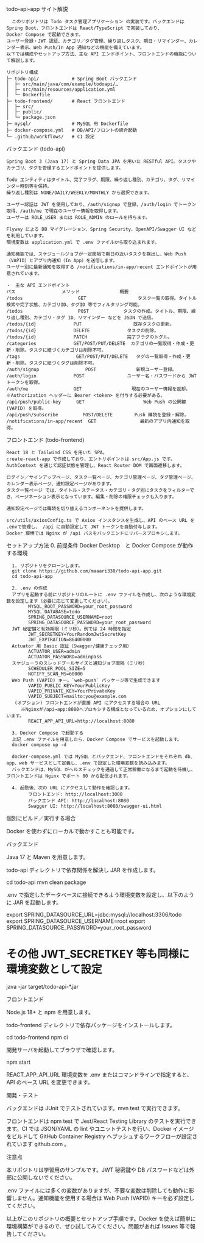 todo-api-app サイト解説

      このリポジトリは Todo タスク管理アプリケーション の実装です。バックエンドは Spring Boot、フロントエンドは React/TypeScript で実装しており、Docker Compose で起動できます。
    ユーザー登録・JWT 認証、カテゴリ／タグ管理、繰り返しタスク、期日・リマインダー、カレンダー表示、Web Push/In App 通知などの機能を備えています。
    以下では構成やセットアップ方法、主な API エンドポイント、フロントエンドの機能について解説します。

    リポジトリ構成
    ├─ todo-api/            # Spring Boot バックエンド
    │  ├─ src/main/java/com/example/todoapi/…
    │  ├─ src/main/resources/application.yml
    │  └─ Dockerfile
    ├─ todo-frontend/       # React フロントエンド
    │  ├─ src/
    │  ├─ public/
    │  └─ package.json
    ├─ mysql/               # MySQL 用 Dockerfile
    ├─ docker-compose.yml   # DB/API/フロントの統合起動
    └─ .github/workflows/   # CI 設定

 バックエンド (todo-api) 
 
    Spring Boot 3 (Java 17) と Spring Data JPA を用いた RESTful API。タスクやカテゴリ、タグを管理するエンドポイントを提供します。
    
    Todo エンティティはタイトル、完了フラグ、期限、繰り返し種別、カテゴリ、タグ、リマインダー時刻等を保持。
    繰り返し種別は NONE/DAILY/WEEKLY/MONTHLY から選択できます。
    
    ユーザー認証は JWT を使用しており、/auth/signup で登録、/auth/login でトークン取得、/auth/me で現在のユーザー情報を取得します。
    ユーザーは ROLE_USER または ROLE_ADMIN のロールを持ちます。
    
    Flyway による DB マイグレーション、Spring Security、OpenAPI/Swagger UI などを利用しています。
    環境変数は application.yml で .env ファイルから取り込まれます。
    
    通知機能では、スケジュールジョブが一定間隔で期日の近いタスクを検出し、Web Push（VAPID）とアプリ内通知（In App）を送信します。
    ユーザー別に最新通知を取得する /notifications/in-app/recent エンドポイントが用意されています。
    
    ・　主な API エンドポイント
    パス	　　　　　　　　　メソッド	　　　　　　　概要
    /todos	　　　　　　　　　　　GET	　　　　　　　　　  タスク一覧の取得。タイトル検索や完了状態、カテゴリID、タグID 等でフィルタリング可能。
    /todos	　　　　　　　　　　　POST	　　　　　　　タスクの作成。タイトル、期限、繰り返し種別、カテゴリ・タグ ID、リマインダー などを JSON で送信。
    /todos/{id}	　　　　　　　 PUT	　　　　　　　　　   既存タスクの更新。
    /todos/{id}	　　　　　　　 DELETE	　　　　　　　タスクの削除。
    /todos/{id}	　　　　　　　 PATCH	　　　　　　　完了フラグのトグル。
    /categories	　　　　　　　 GET/POST/PUT/DELETE	 カテゴリの一覧取得・作成・更新・削除。タスクに紐づくカテゴリは削除不可。
    /tags	　　　　　　　　　　 GET/POST/PUT/DELETE	 タグの一覧取得・作成・更新・削除。タスクに紐づくタグは削除不可。
    /auth/signup	　　　　　　   POST	　　　　　　　新規ユーザー登録。
    /auth/login	　　　　　　　 POST	　　　　　　　ユーザー名・パスワードから JWT トークンを取得。
    /auth/me	　　　　　　　 GET	　　　　　　　　    現在のユーザー情報を返却。※Authorization ヘッダーに Bearer <token> を付与する必要がある。
    /api/push/public-key	　GET	  　　　　　　　    Web Push の公開鍵 (VAPID) を取得。
    /api/push/subscribe	        POST/DELETE	       Push 購読を登録・解除。
    /notifications/in-app/recent  GET	             最新のアプリ内通知を取得。


 フロントエンド (todo-frontend) 
 
    React 18 と Tailwind CSS を用いた SPA。
    create-react-app で作成しており、エントリポイントは src/App.js です。
    AuthContext を通じて認証状態を管理し、React Router DOM で画面遷移します。
    
    ログイン／サインアップページ、タスク一覧ページ、カテゴリ管理ページ、タグ管理ページ、カレンダー表示ページ、通知設定ページがあります。
    タスク一覧ページ では、タイトル・ステータス・カテゴリ・タグ別にタスクをフィルターでき、ページネーション表示となっています。編集・削除の権限チェックも入ります。
    
    通知設定ページでは購読を切り替えるコンポーネントを提供します。
    
    src/utils/axiosConfig.ts で Axios インスタンスを生成し、API のベース URL を .envで管理し、 /api に自動設定して JWT トークンを自動付与します。
    Docker 環境では Nginx が /api パスをバックエンドにリバースプロキシします。

セットアップ方法
      0. 前提条件
      Docker Desktop　と Docker Compose が動作する環境
      
      1. リポジトリをクローンします。
      git clone https://github.com/maaari330/todo-api-app.git
      cd todo-api-app
      
      2. .env の作成
      アプリを起動する前にリポジトリのルートに .env ファイルを作成し、次のような環境変数を設定します（必要に応じて変更してください）。
            MYSQL_ROOT_PASSWORD=your_root_password
            MYSQL_DATABASE=todo
            SPRING_DATASOURCE_USERNAME=root
            SPRING_DATASOURCE_PASSWORD=your_root_password
      JWT 秘密鍵と有効期限（ミリ秒）。例では 24 時間を指定
            JWT_SECRETKEY=YourRandomJwtSecretKey
            JWT_EXPIRATION=86400000
      Actuator 用 Basic 認証（Swagger/健康チェック用）
            ACTUATOR_USER=admin
            ACTUATOR_PASSWORD=adminpass
      スケジューラのスレッドプールサイズと通知ジョブ間隔（ミリ秒）
            SCHEDULER_POOL_SIZE=5
            NOTIFY_SCAN_MS=60000
      Web Push (VAPID) キー。`web-push` パッケージ等で生成できます
            VAPID_PUBLIC_KEY=YourPublicKey
            VAPID_PRIVATE_KEY=YourPrivateKey
            VAPID_SUBJECT=mailto:you@example.com
       (オプション) フロントエンドが直接 API にアクセスする場合の URL
      　　※Nginxが/api→app:8080へプロキシする構成となっているため、オプションにしています。
            REACT_APP_API_URL=http://localhost:8080
      
      3. Docker Compose で起動する
      上記 .env ファイルを用意したら、Docker Compose でサービスを起動します。
      docker compose up -d
      
      docker-compose.yml では MySQL とバックエンド、フロントエンドをそれぞれ db、app、web サービスとして定義し、.env で設定した環境変数を読み込みます。
      バックエンドは、MySQL がヘルスチェックを通過して正常稼働になるまで起動を待機し、フロントエンドは Nginx でポート 80 から配信されます。
      
      4. 起動後、次の URL にアクセスして動作を確認します。
            フロントエンド: http://localhost:3000
            バックエンド API: http://localhost:8080
            Swagger UI: http://localhost:8080/swagger-ui.html

個別にビルド／実行する場合

Docker を使わずにローカルで動かすことも可能です。

バックエンド

Java 17 と Maven を用意します。

todo-api ディレクトリで依存関係を解決し JAR を作成します。

cd todo-api
mvn clean package


.env で指定したデータベースに接続できるよう環境変数を設定し、以下のように JAR を起動します。

export SPRING_DATASOURCE_URL=jdbc:mysql://localhost:3306/todo
export SPRING_DATASOURCE_USERNAME=root
export SPRING_DATASOURCE_PASSWORD=your_root_password
# その他 JWT_SECRETKEY 等も同様に環境変数として設定
java -jar target/todo-api-*.jar

フロントエンド

Node.js 18+ と npm を用意します。

todo-frontend ディレクトリで依存パッケージをインストールします。

cd todo-frontend
npm ci


開発サーバを起動してブラウザで確認します。

npm start


REACT_APP_API_URL 環境変数を .env またはコマンドラインで指定すると、API のベース URL を変更できます。

開発・テスト

バックエンドは JUnit でテストされています。mvn test で実行できます。

フロントエンドは npm test で Jest/React Testing Library のテストを実行できます。CI では JSON/YAML の lint やユニットテストを行い、Docker イメージをビルドして GitHub Container Registry へプッシュするワークフローが設定されています
github.com
。

注意点

本リポジトリは学習用のサンプルです。JWT 秘密鍵や DB パスワードなどは外部に公開しないでください。

.env ファイルには多くの変数がありますが、不要な変数は削除しても動作に影響しません。通知機能を使用する場合は Web Push (VAPID) キーを必ず設定してください。


以上がこのリポジトリの概要とセットアップ手順です。Docker を使えば簡単に環境構築ができるので、ぜひ試してみてください。問題があれば Issues 等で報告してください。
